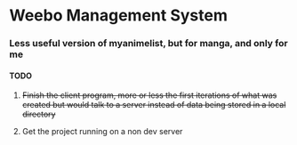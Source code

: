 # Weebo Management System
### Less useful version of myanimelist, but for manga, and only for me


#### TODO

1. ~~Finish the client program, more or less the first iterations of what was created but would talk to a server instead of data being stored in a local directory~~

2. Get the project running on a non dev server
